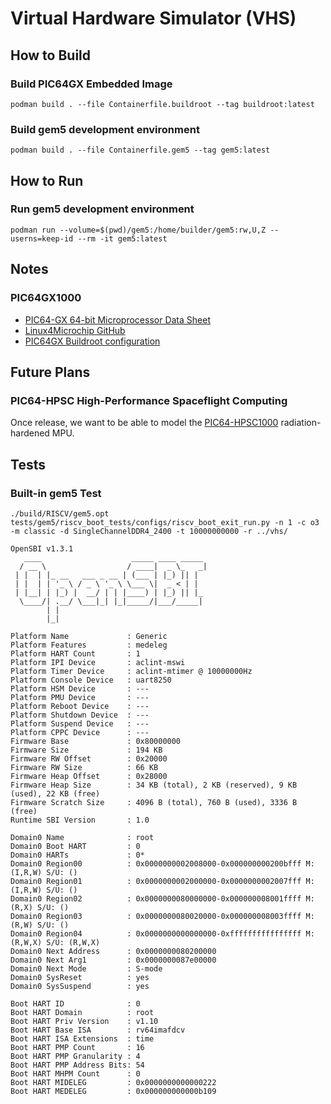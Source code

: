 # Virtual Hardware Simulator (VHS)

## How to Build

### Build PIC64GX Embedded Image

`podman build . --file Containerfile.buildroot --tag buildroot:latest`

### Build gem5 development environment

`podman build . --file Containerfile.gem5 --tag gem5:latest`

## How to Run

### Run gem5 development environment

`podman run --volume=$(pwd)/gem5:/home/builder/gem5:rw,U,Z --userns=keep-id --rm -it gem5:latest`

## Notes

### PIC64GX1000

- [PIC64-GX 64-bit Microprocessor Data Sheet](https://ww1.microchip.com/downloads/aemDocuments/documents/MPU64/ProductDocuments/DataSheets/PIC64GX1000-64-bit-Microprocessor-Data-Sheet-DS50003724.pdf)
- [Linux4Microchip GitHub](https://github.com/linux4microchip)
- [PIC64GX Buildroot configuration](https://github.com/linux4microchip/buildroot-external-microchip/blob/master/configs/pic64gx_curiosity_kit_defconfig)

## Future Plans

### PIC64-HPSC High-Performance Spaceflight Computing

Once release, we want to be able to model the [PIC64-HPSC1000](https://www.microchip.com/en-us/product/pic64-hpsc1000) radiation-hardened MPU.

## Tests

### Built-in gem5 Test
```
./build/RISCV/gem5.opt tests/gem5/riscv_boot_tests/configs/riscv_boot_exit_run.py -n 1 -c o3 -m classic -d SingleChannelDDR4_2400 -t 10000000000 -r ../vhs/
```

```
OpenSBI v1.3.1
   ____                    _____ ____ _____
  / __ \                  / ____|  _ \_   _|
 | |  | |_ __   ___ _ __ | (___ | |_) || |
 | |  | | '_ \ / _ \ '_ \ \___ \|  _ < | |
 | |__| | |_) |  __/ | | |____) | |_) || |_
  \____/| .__/ \___|_| |_|_____/|___/_____|
        | |
        |_|

Platform Name             : Generic
Platform Features         : medeleg
Platform HART Count       : 1
Platform IPI Device       : aclint-mswi
Platform Timer Device     : aclint-mtimer @ 10000000Hz
Platform Console Device   : uart8250
Platform HSM Device       : ---
Platform PMU Device       : ---
Platform Reboot Device    : ---
Platform Shutdown Device  : ---
Platform Suspend Device   : ---
Platform CPPC Device      : ---
Firmware Base             : 0x80000000
Firmware Size             : 194 KB
Firmware RW Offset        : 0x20000
Firmware RW Size          : 66 KB
Firmware Heap Offset      : 0x28000
Firmware Heap Size        : 34 KB (total), 2 KB (reserved), 9 KB (used), 22 KB (free)
Firmware Scratch Size     : 4096 B (total), 760 B (used), 3336 B (free)
Runtime SBI Version       : 1.0

Domain0 Name              : root
Domain0 Boot HART         : 0
Domain0 HARTs             : 0*
Domain0 Region00          : 0x0000000002008000-0x000000000200bfff M: (I,R,W) S/U: ()
Domain0 Region01          : 0x0000000002000000-0x0000000002007fff M: (I,R,W) S/U: ()
Domain0 Region02          : 0x0000000080000000-0x000000008001ffff M: (R,X) S/U: ()
Domain0 Region03          : 0x0000000080020000-0x000000008003ffff M: (R,W) S/U: ()
Domain0 Region04          : 0x0000000000000000-0xffffffffffffffff M: (R,W,X) S/U: (R,W,X)
Domain0 Next Address      : 0x0000000080200000
Domain0 Next Arg1         : 0x0000000087e00000
Domain0 Next Mode         : S-mode
Domain0 SysReset          : yes
Domain0 SysSuspend        : yes

Boot HART ID              : 0
Boot HART Domain          : root
Boot HART Priv Version    : v1.10
Boot HART Base ISA        : rv64imafdcv
Boot HART ISA Extensions  : time
Boot HART PMP Count       : 16
Boot HART PMP Granularity : 4
Boot HART PMP Address Bits: 54
Boot HART MHPM Count      : 0
Boot HART MIDELEG         : 0x0000000000000222
Boot HART MEDELEG         : 0x000000000000b109
```
